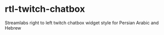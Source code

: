 # rtl-twitch-chatbox
Streamlabs right to left twitch chatbox widget style for Persian Arabic and Hebrew
